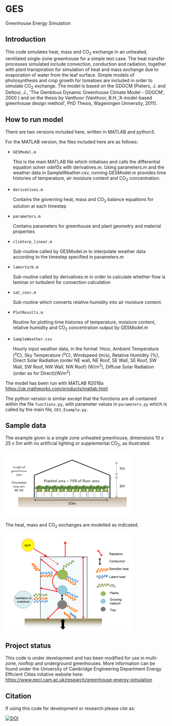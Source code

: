 # GES
Greenhouse Energy Simulation

## Introduction
This code simulates heat, mass and CO<sub>2</sub> exchange in an unheated, ventilated single-zone greenhouse for a simple test case.  The heat transfer processes simulated include convection, conduction and radiation, together with plant transpiration for simulation of heat and mass exchange due to evaporation of water from the leaf surface.  Simple models of photosynthesis and crop growth for tomatoes are included in order to simulate CO<sub>2</sub> exchange.  The model is based on the GDGCM (Pieters, J. and Deltour, J., 'The Gembloux Dynamic Greenhouse Climate Model - GDGCM', 2000 ) and on the thesis by Vanthoor (Vanthoor, B.H.,'A model-based greenhouse design method', PhD Thesis, Wageningen University, 2011).

## How to run model
There are two versions included here, written in MATLAB and python3.

For the MATLAB version, the files included here are as follows:

* `GESModel.m` 

  This is the main MATLAB file which initialises and calls the differential equation solver ode15s with derivatives.m.  Using parameters.m and the weather data in SampleWeather.csv, running GESModel.m provides time histories of temperature, air moisture content and CO<sub>2</sub> concentration. 

* `derivatives.m`

  Contains the governing heat, mass and CO<sub>2</sub> balance equations for solution at each timestep
  
* `parameters.m`

  Contains parameters for greenhouse and plant geometry and material properties 

* `climterp_linear.m`

  Sub-routine called by GESModel.m to interpolate weather data according to the timestep specified in parameters.m

* `lamorturb.m`

  Sub-routine called by derivatives.m in order to calculate whether flow is laminar or turbulent for convection calculation

* `sat_conc.m`

  Sub-routine which converts relative humidity into air moisture content.

* `PlotResults.m`

  Routine for plotting time histories of temperature, moisture content, relative humidity and CO<sub>2</sub> concentration output by GESModel.m

* `SampleWeather.csv`

  Hourly input weather data, in the format 'Hour, Ambient Temperature (<sup>o</sup>C), Sky Temperature (<sup>o</sup>C), Windspeed (m/s), Relative Humidity (%), Direct Solar Radiation (order NE wall, NE Roof, SE Wall, SE Roof, SW Wall, SW Roof, NW Wall, NW Roof) (W/m<sup>2</sup>), Diffuse Solar Radiation (order as for Direct)(W/m<sup>2</sup>)
  
The model has been run with MATLAB R2018a https://uk.mathworks.com/products/matlab.html

The python version is similar except that the functions are all contained within the file `functions.py`, with parameter values in `parameters.py` which is called by the main file, `GES_Example.py`.
 
## Sample data
The example given is a single zone unheated greenhouse, dimensions 10 x 25 x 5m with no artificial lighting or supplemental CO<sub>2</sub>, as illustrated.

<img src="https://github.com/EECi/GES/blob/master/images/Greenhouse.PNG" width = "400">

The heat, mass and CO<sub>2</sub> exchanges are modelled as indicated.

<img src="https://github.com/EECi/GES/blob/master/images/Balance.PNG" width = "400">


 ## Project status
 
 This code is under development and has been modified for use in multi-zone, rooftop and underground greenhouses.  More information can be found under the University of Cambridge Engineering Department Energy Efficient Cities initative website here: https://www.eeci.cam.ac.uk/research/greenhouse-energy-simulation
 
## Citation
If using this code for development or research please cite as:

[![DOI](https://zenodo.org/badge/171309394.svg)](https://zenodo.org/badge/latestdoi/171309394)



